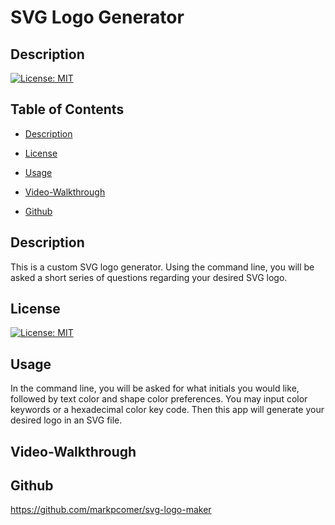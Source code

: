# SVG Logo Generator

## Description

[![License: MIT](https://img.shields.io/badge/License-MIT-yellow.svg)](https://opensource.org/licenses/MIT)

## Table of Contents

* [Description](#description)

* [License](#license)

* [Usage](#usage)

* [Video-Walkthrough](#video-walkthrough)

* [Github](#github)

## Description

This is a custom SVG logo generator. Using the command line, you will be asked a short series of questions regarding your desired SVG logo. 

## License

[![License: MIT](https://img.shields.io/badge/License-MIT-yellow.svg)](https://opensource.org/licenses/MIT)

## Usage

In the command line, you will be asked for what initials you would like, followed by text color and shape color preferences. You may input color keywords or a hexadecimal color key code. Then this app will generate your desired logo in an SVG file. 

## Video-Walkthrough

## Github

https://github.com/markpcomer/svg-logo-maker



